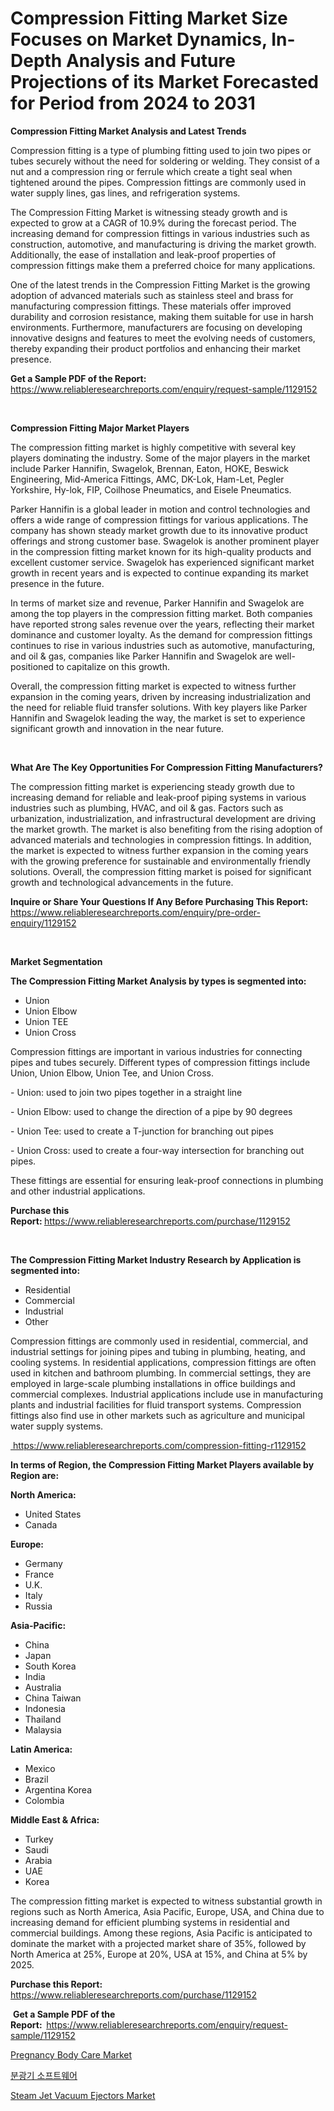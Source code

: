 <p><h1>Compression Fitting Market Size Focuses on Market Dynamics, In-Depth Analysis and Future Projections of its Market Forecasted for Period from 2024 to 2031</h1></p><p><strong>Compression Fitting Market Analysis and Latest Trends</strong></p>
<p><p>Compression fitting is a type of plumbing fitting used to join two pipes or tubes securely without the need for soldering or welding. They consist of a nut and a compression ring or ferrule which create a tight seal when tightened around the pipes. Compression fittings are commonly used in water supply lines, gas lines, and refrigeration systems.</p><p>The Compression Fitting Market is witnessing steady growth and is expected to grow at a CAGR of 10.9% during the forecast period. The increasing demand for compression fittings in various industries such as construction, automotive, and manufacturing is driving the market growth. Additionally, the ease of installation and leak-proof properties of compression fittings make them a preferred choice for many applications.</p><p>One of the latest trends in the Compression Fitting Market is the growing adoption of advanced materials such as stainless steel and brass for manufacturing compression fittings. These materials offer improved durability and corrosion resistance, making them suitable for use in harsh environments. Furthermore, manufacturers are focusing on developing innovative designs and features to meet the evolving needs of customers, thereby expanding their product portfolios and enhancing their market presence.</p></p>
<p><strong>Get a Sample PDF of the Report:&nbsp;</strong> <a href="https://www.reliableresearchreports.com/enquiry/request-sample/1129152">https://www.reliableresearchreports.com/enquiry/request-sample/1129152</a></p>
<p>&nbsp;</p>
<p><strong>Compression Fitting Major Market Players</strong></p>
<p><p>The compression fitting market is highly competitive with several key players dominating the industry. Some of the major players in the market include Parker Hannifin, Swagelok, Brennan, Eaton, HOKE, Beswick Engineering, Mid-America Fittings, AMC, DK-Lok, Ham-Let, Pegler Yorkshire, Hy-lok, FIP, Coilhose Pneumatics, and Eisele Pneumatics.</p><p>Parker Hannifin is a global leader in motion and control technologies and offers a wide range of compression fittings for various applications. The company has shown steady market growth due to its innovative product offerings and strong customer base. Swagelok is another prominent player in the compression fitting market known for its high-quality products and excellent customer service. Swagelok has experienced significant market growth in recent years and is expected to continue expanding its market presence in the future.</p><p>In terms of market size and revenue, Parker Hannifin and Swagelok are among the top players in the compression fitting market. Both companies have reported strong sales revenue over the years, reflecting their market dominance and customer loyalty. As the demand for compression fittings continues to rise in various industries such as automotive, manufacturing, and oil & gas, companies like Parker Hannifin and Swagelok are well-positioned to capitalize on this growth.</p><p>Overall, the compression fitting market is expected to witness further expansion in the coming years, driven by increasing industrialization and the need for reliable fluid transfer solutions. With key players like Parker Hannifin and Swagelok leading the way, the market is set to experience significant growth and innovation in the near future.</p></p>
<p>&nbsp;</p>
<p><strong>What Are The Key Opportunities For Compression Fitting Manufacturers?</strong></p>
<p><p>The compression fitting market is experiencing steady growth due to increasing demand for reliable and leak-proof piping systems in various industries such as plumbing, HVAC, and oil & gas. Factors such as urbanization, industrialization, and infrastructural development are driving the market growth. The market is also benefiting from the rising adoption of advanced materials and technologies in compression fittings. In addition, the market is expected to witness further expansion in the coming years with the growing preference for sustainable and environmentally friendly solutions. Overall, the compression fitting market is poised for significant growth and technological advancements in the future.</p></p>
<p><strong>Inquire or Share Your Questions If Any Before Purchasing This Report:</strong> <a href="https://www.reliableresearchreports.com/enquiry/pre-order-enquiry/1129152">https://www.reliableresearchreports.com/enquiry/pre-order-enquiry/1129152</a></p>
<p>&nbsp;</p>
<p><strong>Market Segmentation</strong></p>
<p><strong>The Compression Fitting Market Analysis by types is segmented into:</strong></p>
<p><ul><li>Union</li><li>Union Elbow</li><li>Union TEE</li><li>Union Cross</li></ul></p>
<p><p>Compression fittings are important in various industries for connecting pipes and tubes securely. Different types of compression fittings include Union, Union Elbow, Union Tee, and Union Cross. </p><p>- Union: used to join two pipes together in a straight line</p><p>- Union Elbow: used to change the direction of a pipe by 90 degrees</p><p>- Union Tee: used to create a T-junction for branching out pipes </p><p>- Union Cross: used to create a four-way intersection for branching out pipes. </p><p>These fittings are essential for ensuring leak-proof connections in plumbing and other industrial applications.</p></p>
<p><strong>Purchase this Report:&nbsp;</strong><a href="https://www.reliableresearchreports.com/purchase/1129152">https://www.reliableresearchreports.com/purchase/1129152</a></p>
<p>&nbsp;</p>
<p><strong>The Compression Fitting Market Industry Research by Application is segmented into:</strong></p>
<p><ul><li>Residential</li><li>Commercial</li><li>Industrial</li><li>Other</li></ul></p>
<p><p>Compression fittings are commonly used in residential, commercial, and industrial settings for joining pipes and tubing in plumbing, heating, and cooling systems. In residential applications, compression fittings are often used in kitchen and bathroom plumbing. In commercial settings, they are employed in large-scale plumbing installations in office buildings and commercial complexes. Industrial applications include use in manufacturing plants and industrial facilities for fluid transport systems. Compression fittings also find use in other markets such as agriculture and municipal water supply systems.</p></p>
<p><a href="https://www.reliableresearchreports.com/compression-fitting-r1129152">&nbsp;https://www.reliableresearchreports.com/compression-fitting-r1129152</a></p>
<p><strong>In terms of Region, the Compression Fitting Market Players available by Region are:</strong></p>
<p>
    <p> <strong> North America: </strong>
        <ul>
            <li>United States</li>
            <li>Canada</li>
        </ul>
        </p> 
    <p> <strong> Europe: </strong>
        <ul>
            <li>Germany</li>
            <li>France</li>
            <li>U.K.</li>
            <li>Italy</li>
            <li>Russia</li>
        </ul>
        </p> 
    <p> <strong> Asia-Pacific: </strong>
        <ul>
            <li>China</li>
            <li>Japan</li>
            <li>South Korea</li>
            <li>India</li>
            <li>Australia</li>
            <li>China Taiwan</li>
            <li>Indonesia</li>
            <li>Thailand</li>
            <li>Malaysia</li>
        </ul>
        </p> 
    <p> <strong> Latin America: </strong>
        <ul>
            <li>Mexico</li>
            <li>Brazil</li>
            <li>Argentina Korea</li>
            <li>Colombia</li>
        </ul>
        </p> 
    <p> <strong> Middle East & Africa: </strong>
        <ul>
            <li>Turkey</li>
            <li>Saudi</li>
            <li>Arabia</li>
            <li>UAE</li>
            <li>Korea</li>
        </ul>
    </p>
    </p>
<p><p>The compression fitting market is expected to witness substantial growth in regions such as North America, Asia Pacific, Europe, USA, and China due to increasing demand for efficient plumbing systems in residential and commercial buildings. Among these regions, Asia Pacific is anticipated to dominate the market with a projected market share of 35%, followed by North America at 25%, Europe at 20%, USA at 15%, and China at 5% by 2025.</p></p>
<p><strong>Purchase this Report: </strong><a href="https://www.reliableresearchreports.com/purchase/1129152">https://www.reliableresearchreports.com/purchase/1129152</a></p>
<p>&nbsp;<strong>Get a Sample PDF of the Report:&nbsp;&nbsp;</strong><a href="https://www.reliableresearchreports.com/enquiry/request-sample/1129152">https://www.reliableresearchreports.com/enquiry/request-sample/1129152</a></p>
<p><strong></strong></p>
<p><p><a href="https://www.linkedin.com/pulse/pregnancy-body-care-market-provides-comprehensive-analysis-os5se?trackingId=sIopBhf4Iraca%2BUjNTowUQ%3D%3D">Pregnancy Body Care Market</a></p><p><a href="https://github.com/laholand/Market-Research-Report-List-3/blob/main/278113620349.md">분광기 소프트웨어</a></p><p><a href="https://www.linkedin.com/pulse/steam-jet-vacuum-ejectors-market-research-report-forecasted-ihhne?trackingId=rpD16H%2FuIm%2BwxJyJBLUbrw%3D%3D">Steam Jet Vacuum Ejectors Market</a></p></p>
